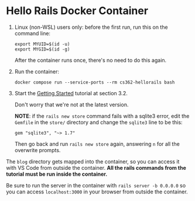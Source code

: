 # Hello Rails Docker Container

1. Linux (non-WSL) users only: before the first run, run this on the
   command line:

   ```
   export MYUID=$(id -u)
   export MYGID=$(id -g)
   ```

   After the container runs once, there's no need to do this again.

2. Run the container:

   ```
   docker compose run --service-ports --rm cs362-hellorails bash
   ```

3. Start the [Getting
   Started](https://guides.rubyonrails.org/getting_started.html)
   tutorial at section 3.2.

   Don't worry that we're not at the latest version.

   **NOTE**: if the `rails new store` command fails with a sqlite3
   error, edit the `Gemfile` in the `store/` directory and change the
   `sqlite3` line to be this:

   ```
   gem "sqlite3", "~> 1.7"
   ```

   Then go back and run `rails new store` again, answering `n` for all
   the overwrite prompts.

The `blog` directory gets mapped into the container, so you can access
it with VS Code from outside the container. **All the rails commands
from the tutorial must be run inside the container.**

Be sure to run the server in the container with `rails server -b
0.0.0.0` so you can access `localhost:3000` in your browser from outside
the container.

